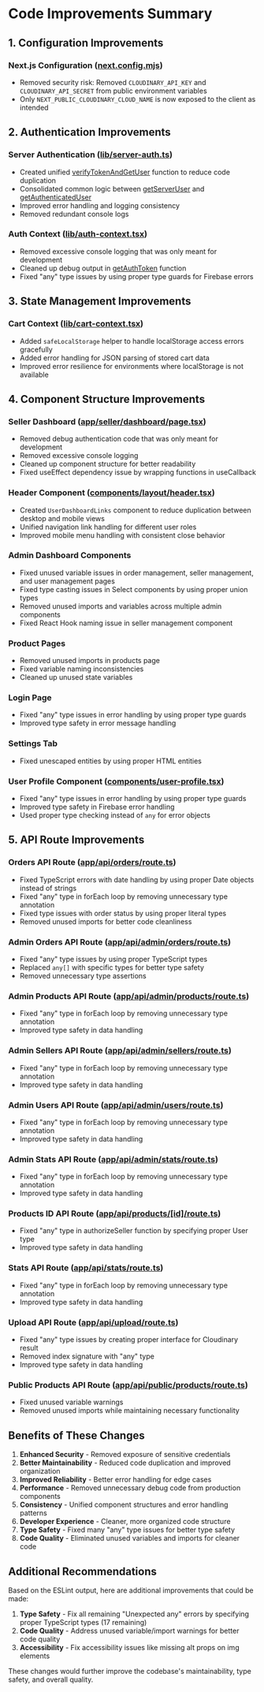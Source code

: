 # Code Improvements Summary

## 1. Configuration Improvements

### Next.js Configuration ([next.config.mjs](file:///c:/Users/skyli/madaba-women-market/next.config.mjs))
- Removed security risk: Removed `CLOUDINARY_API_KEY` and `CLOUDINARY_API_SECRET` from public environment variables
- Only `NEXT_PUBLIC_CLOUDINARY_CLOUD_NAME` is now exposed to the client as intended

## 2. Authentication Improvements

### Server Authentication ([lib/server-auth.ts](file:///c:/Users/skyli/madaba-women-market/lib/server-auth.ts))
- Created unified [verifyTokenAndGetUser](file://c:\Users\skyli\madaba-women-market\lib\server-auth.ts#L6-L35) function to reduce code duplication
- Consolidated common logic between [getServerUser](file://c:\Users\skyli\madaba-women-market\lib\server-auth.ts#L38-L52) and [getAuthenticatedUser](file://c:\Users\skyli\madaba-women-market\lib\server-auth.ts#L55-L68)
- Improved error handling and logging consistency
- Removed redundant console logs

### Auth Context ([lib/auth-context.tsx](file:///c:/Users/skyli/madaba-women-market/lib/auth-context.tsx))
- Removed excessive console logging that was only meant for development
- Cleaned up debug output in [getAuthToken](file://c:\Users\skyli\madaba-women-market\lib\auth-context.tsx#L194-L205) function
- Fixed "any" type issues by using proper type guards for Firebase errors

## 3. State Management Improvements

### Cart Context ([lib/cart-context.tsx](file:///c:/Users/skyli/madaba-women-market/lib/cart-context.tsx))
- Added `safeLocalStorage` helper to handle localStorage access errors gracefully
- Added error handling for JSON parsing of stored cart data
- Improved error resilience for environments where localStorage is not available

## 4. Component Structure Improvements

### Seller Dashboard ([app/seller/dashboard/page.tsx](file:///c:/Users/skyli/madaba-women-market/app/seller/dashboard/page.tsx))
- Removed debug authentication code that was only meant for development
- Removed excessive console logging
- Cleaned up component structure for better readability
- Fixed useEffect dependency issue by wrapping functions in useCallback

### Header Component ([components/layout/header.tsx](file:///c:/Users/skyli/madaba-women-market/components/layout/header.tsx))
- Created `UserDashboardLinks` component to reduce duplication between desktop and mobile views
- Unified navigation link handling for different user roles
- Improved mobile menu handling with consistent close behavior

### Admin Dashboard Components
- Fixed unused variable issues in order management, seller management, and user management pages
- Fixed type casting issues in Select components by using proper union types
- Removed unused imports and variables across multiple admin components
- Fixed React Hook naming issue in seller management component

### Product Pages
- Removed unused imports in products page
- Fixed variable naming inconsistencies
- Cleaned up unused state variables

### Login Page
- Fixed "any" type issues in error handling by using proper type guards
- Improved type safety in error message handling

### Settings Tab
- Fixed unescaped entities by using proper HTML entities

### User Profile Component ([components/user-profile.tsx](file:///c:/Users/skyli/madaba-women-market/components/user-profile.tsx))
- Fixed "any" type issues in error handling by using proper type guards
- Improved type safety in Firebase error handling
- Used proper type checking instead of `any` for error objects

## 5. API Route Improvements

### Orders API Route ([app/api/orders/route.ts](file:///c:/Users/skyli/madaba-women-market/app/api/orders/route.ts))
- Fixed TypeScript errors with date handling by using proper Date objects instead of strings
- Fixed "any" type in forEach loop by removing unnecessary type annotation
- Fixed type issues with order status by using proper literal types
- Removed unused imports for better code cleanliness

### Admin Orders API Route ([app/api/admin/orders/route.ts](file:///c:/Users/skyli/madaba-women-market/app/api/admin/orders/route.ts))
- Fixed "any" type issues by using proper TypeScript types
- Replaced `any[]` with specific types for better type safety
- Removed unnecessary type assertions

### Admin Products API Route ([app/api/admin/products/route.ts](file:///c:/Users/skyli/madaba-women-market/app/api/admin/products/route.ts))
- Fixed "any" type in forEach loop by removing unnecessary type annotation
- Improved type safety in data handling

### Admin Sellers API Route ([app/api/admin/sellers/route.ts](file:///c:/Users/skyli/madaba-women-market/app/api/admin/sellers/route.ts))
- Fixed "any" type in forEach loop by removing unnecessary type annotation
- Improved type safety in data handling

### Admin Users API Route ([app/api/admin/users/route.ts](file:///c:/Users/skyli/madaba-women-market/app/api/admin/users/route.ts))
- Fixed "any" type in forEach loop by removing unnecessary type annotation
- Improved type safety in data handling

### Admin Stats API Route ([app/api/admin/stats/route.ts](file:///c:/Users/skyli/madaba-women-market/app/api/admin/stats/route.ts))
- Fixed "any" type in forEach loop by removing unnecessary type annotation
- Improved type safety in data handling

### Products ID API Route ([app/api/products/[id]/route.ts](file:///c:/Users/skyli/madaba-women-market/app/api/products/[id]/route.ts))
- Fixed "any" type in authorizeSeller function by specifying proper User type
- Improved type safety in data handling

### Stats API Route ([app/api/stats/route.ts](file:///c:/Users/skyli/madaba-women-market/app/api/stats/route.ts))
- Fixed "any" type in forEach loop by removing unnecessary type annotation
- Improved type safety in data handling

### Upload API Route ([app/api/upload/route.ts](file:///c:/Users/skyli/madaba-women-market/app/api/upload/route.ts))
- Fixed "any" type issues by creating proper interface for Cloudinary result
- Removed index signature with "any" type
- Improved type safety in data handling

### Public Products API Route ([app/api/public/products/route.ts](file:///c:/Users/skyli/madaba-women-market/app/api/public/products/route.ts))
- Fixed unused variable warnings
- Removed unused imports while maintaining necessary functionality

## Benefits of These Changes

1. **Enhanced Security** - Removed exposure of sensitive credentials
2. **Better Maintainability** - Reduced code duplication and improved organization
3. **Improved Reliability** - Better error handling for edge cases
4. **Performance** - Removed unnecessary debug code from production components
5. **Consistency** - Unified component structures and error handling patterns
6. **Developer Experience** - Cleaner, more organized code structure
7. **Type Safety** - Fixed many "any" type issues for better type safety
8. **Code Quality** - Eliminated unused variables and imports for cleaner code

## Additional Recommendations

Based on the ESLint output, here are additional improvements that could be made:

1. **Type Safety** - Fix all remaining "Unexpected any" errors by specifying proper TypeScript types (17 remaining)
2. **Code Quality** - Address unused variable/import warnings for better code quality
3. **Accessibility** - Fix accessibility issues like missing alt props on img elements

These changes would further improve the codebase's maintainability, type safety, and overall quality.
